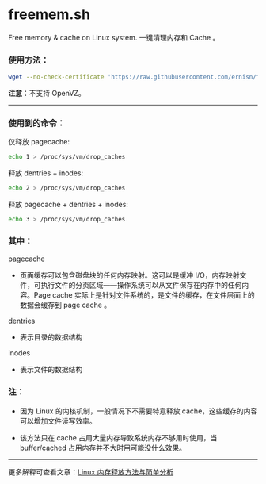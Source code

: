 # freemem.sh
Free memory & cache on Linux system. 一键清理内存和 Cache 。

### 使用方法：

```bash
wget --no-check-certificate 'https://raw.githubusercontent.com/ernisn/freemem.sh/master/freemem.sh' && chmod +x freemem.sh && bash freemem.sh
```

**注意**：不支持 OpenVZ。

---

### 使用到的命令：

仅释放 pagecache:

   ```bash
   echo 1 > /proc/sys/vm/drop_caches
   ```

释放 dentries + inodes:

   ```bash
   echo 2 > /proc/sys/vm/drop_caches
   ```

释放 pagecache + dentries + inodes:

   ```bash
   echo 3 > /proc/sys/vm/drop_caches
   ```

### 其中：

pagecache

- 页面缓存可以包含磁盘块的任何内存映射。这可以是缓冲 I/O，内存映射文件，可执行文件的分页区域——操作系统可以从文件保存在内存中的任何内容。Page cache 实际上是针对文件系统的，是文件的缓存，在文件层面上的数据会缓存到 page cache 。

dentries

- 表示目录的数据结构

inodes

- 表示文件的数据结构
   
### 注：

- 因为 Linux 的内核机制，一般情况下不需要特意释放 cache，这些缓存的内容可以增加文件读写效率。

- 该方法只在 cache 占用大量内存导致系统内存不够用时使用，当 buffer/cached 占用内存并不大时用可能没什么效果。

---

更多解释可查看文章：[Linux 内存释放方法与简单分析](http://404guy.com/blog/20181107/linux-free-memory/)
